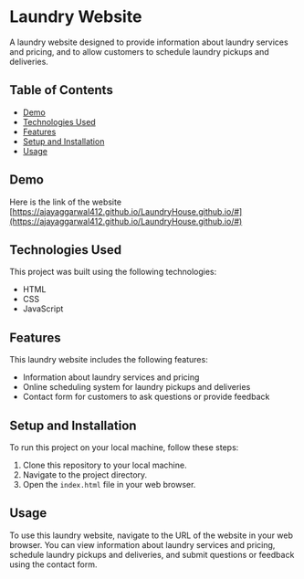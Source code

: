 # Laundry Website

A laundry website designed to provide information about laundry services and pricing, and to allow customers to schedule laundry pickups and deliveries.

## Table of Contents

* [Demo](#demo)
* [Technologies Used](#technologies-used)
* [Features](#features)
* [Setup and Installation](#setup-and-installation)
* [Usage](#usage)

## Demo

Here is the link of the website [https://ajayaggarwal412.github.io/LaundryHouse.github.io/#](https://ajayaggarwal412.github.io/LaundryHouse.github.io/#)

## Technologies Used

This project was built using the following technologies:

* HTML
* CSS
* JavaScript

## Features

This laundry website includes the following features:

* Information about laundry services and pricing
* Online scheduling system for laundry pickups and deliveries
* Contact form for customers to ask questions or provide feedback

## Setup and Installation

To run this project on your local machine, follow these steps:

1. Clone this repository to your local machine.
2. Navigate to the project directory.
3. Open the `index.html` file in your web browser.

## Usage

To use this laundry website, navigate to the URL of the website in your web browser. You can view information about laundry services and pricing, schedule laundry pickups and deliveries, and submit questions or feedback using the contact form.
